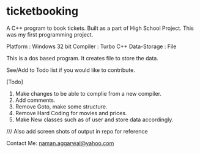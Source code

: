 ticketbooking
=============

A C++ program to book tickets. Built as a part of High School Project. 
This was my first programming project.

Platform : Windows 32 bit
Compiler : Turbo C++
Data-Storage : File

This is a dos based program. It creates file to store the data.

See/Add to Todo list if you would like to contribute.

[Todo]

1. Make changes to be able to complie from a new compiler.
2. Add comments.
3. Remove Goto, make some structure.
4. Remove Hard Coding for movies and prices.
5. Make New classes such as of user and store data accordingly.

///
Also add screen shots of output in repo for reference

Contact Me:
naman.aggarwal@yahoo.com
